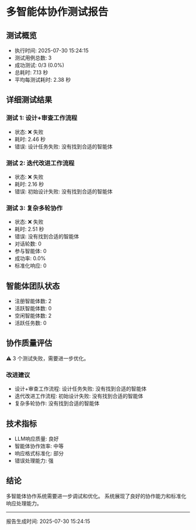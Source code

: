 # 多智能体协作测试报告

## 测试概览
- 执行时间: 2025-07-30 15:24:15
- 测试用例总数: 3
- 成功测试: 0/3 (0.0%)
- 总耗时: 7.13 秒
- 平均每测试耗时: 2.38 秒

## 详细测试结果

### 测试 1: 设计+审查工作流程
- 状态: ❌ 失败
- 耗时: 2.46 秒
- 错误: 设计任务失败: 没有找到合适的智能体

### 测试 2: 迭代改进工作流程
- 状态: ❌ 失败
- 耗时: 2.16 秒
- 错误: 初始设计失败: 没有找到合适的智能体

### 测试 3: 复杂多轮协作
- 状态: ❌ 失败
- 耗时: 2.51 秒
- 错误: 没有找到合适的智能体
- 对话轮数: 0
- 参与智能体: 0
- 成功率: 0.0%
- 标准化响应: 0

## 智能体团队状态
- 注册智能体数: 2
- 活跃智能体数: 0
- 空闲智能体数: 2
- 活跃任务数: 0

## 协作质量评估
⚠️ 3 个测试失败，需要进一步优化。

### 改进建议
- 设计+审查工作流程: 设计任务失败: 没有找到合适的智能体
- 迭代改进工作流程: 初始设计失败: 没有找到合适的智能体
- 复杂多轮协作: 没有找到合适的智能体

## 技术指标
- LLM响应质量: 良好
- 智能体协作效率: 中等
- 响应格式标准化: 部分
- 错误处理能力: 强

## 结论
多智能体协作系统需要进一步调试和优化。
系统展现了良好的协作能力和标准化响应处理能力。

---
报告生成时间: 2025-07-30 15:24:15
